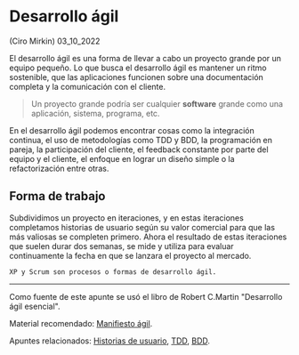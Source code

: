 # Desarrollo ágil
(Ciro Mirkin) 03_10_2022

El desarrollo ágil es una forma de llevar a cabo un proyecto grande por un equipo pequeño. Lo que busca el desarrollo ágil es mantener un ritmo sostenible, que las aplicaciones funcionen sobre una documentación completa y la comunicación con el cliente.

> Un proyecto grande podría ser cualquier **software** grande como una aplicación, sistema, programa, etc.

En el desarrollo ágil podemos encontrar cosas como la integración continua, el uso de metodologías como TDD y BDD, la programación en pareja, la participación del cliente, el feedback constante por parte del equipo y el cliente, el enfoque en lograr un diseño simple o la refactorización entre otras.

## Forma de trabajo

Subdividimos un proyecto en iteraciones, y en estas iteraciones completamos historias de usuario según su valor comercial para que las más valiosas se completen primero. Ahora el resultado de estas iteraciones que suelen durar dos semanas, se mide y utiliza para evaluar continuamente la fecha en que se lanzara el proyecto al mercado.

	XP y Scrum son procesos o formas de desarrollo ágil.
___
Como fuente de este apunte se usó el libro de Robert C.Martin "Desarrollo ágil esencial". 

Material recomendado: [Manifiesto ágil](https://agilemanifesto.org/).

Apuntes relacionados: [Historias de usuario](https://github.com/CiroMirkin/Apuntes/blob/main/apuntes/Historias%20de%20usuario.md), <a href="https://github.com/CiroMirkin/Apuntes/blob/main/apuntes/Desarrollo%20guiado%20por%20pruevas%20(TDD).md">TDD</a>, <a href="https://github.com/CiroMirkin/Apuntes/blob/main/apuntes/Desarrollo%20guiado%20por%20comportamiento%20(BDD).md">BDD</a>.
